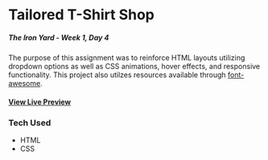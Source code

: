 # Tailored T-Shirt Shop
##### The Iron Yard - Week 1, Day 4

The purpose of this assignment was to reinforce HTML layouts utilizing dropdown options as well as CSS animations, hover effects, and responsive functionality. This project also utilzes resources available through [font-awesome](http://fontawesome.io).

#### [View Live Preview](https://tomgobich.github.io/tiy_week1_day4_tshirt_shop/)

### Tech Used

* HTML
* CSS


